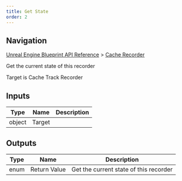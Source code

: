```yaml
---
title: Get State
order: 2
---
```

## Navigation

[Unreal Engine Blueprint API Reference](https://dev.epicgames.com/documentation/en-us/unreal-engine/BlueprintAPI) > [Cache Recorder](https://dev.epicgames.com/documentation/en-us/unreal-engine/BlueprintAPI/CacheRecorder)

Get the current state of this recorder

Target is Cache Track Recorder

## Inputs

| Type | Name | Description |
| --- | --- | --- |
| object | Target |  |

## Outputs

| Type | Name | Description |
| --- | --- | --- |
| enum | Return Value | Get the current state of this recorder |
